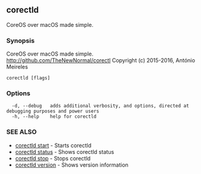 ## corectld

CoreOS over macOS made simple.

### Synopsis


CoreOS over macOS made simple. <http://github.com/TheNewNormal/corectl>
Copyright (c) 2015-2016, António Meireles


```
corectld [flags]
```

### Options

```
  -d, --debug   adds additional verbosity, and options, directed at debugging purposes and power users
  -h, --help    help for corectld
```

### SEE ALSO
* [corectld start](corectld_start.md)	 - Starts corectld
* [corectld status](corectld_status.md)	 - Shows corectld status
* [corectld stop](corectld_stop.md)	 - Stops corectld
* [corectld version](corectld_version.md)	 - Shows version information

